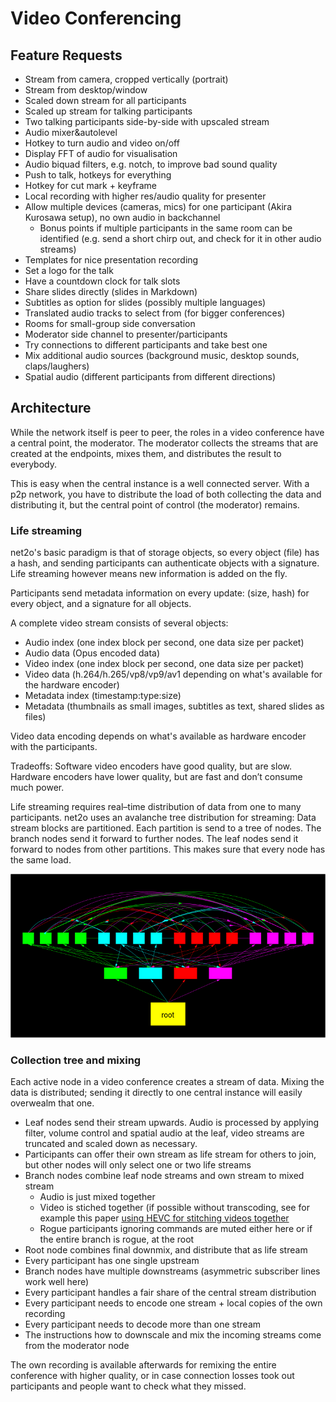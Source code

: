 # Video Conferencing #

## Feature Requests ##

* Stream from camera, cropped vertically (portrait)
* Stream from desktop/window
* Scaled down stream for all participants
* Scaled up stream for talking participants
* Two talking participants side-by-side with upscaled stream
* Audio mixer&autolevel
* Hotkey to turn audio and video on/off
* Display FFT of audio for visualisation
* Audio biquad filters, e.g. notch, to improve bad sound quality
* Push to talk, hotkeys for everything
* Hotkey for cut mark + keyframe
* Local recording with higher res/audio quality for presenter
* Allow multiple devices (cameras, mics) for one participant (Akira Kurosawa
  setup), no own audio in backchannel
  - Bonus points if multiple participants in the same room can be identified
    (e.g. send a short chirp out, and check for it in other audio streams)
* Templates for nice presentation recording
* Set a logo for the talk
* Have a countdown clock for talk slots
* Share slides directly (slides in Markdown)
* Subtitles as option for slides (possibly multiple languages)
* Translated audio tracks to select from (for bigger conferences)
* Rooms for small-group side conversation
* Moderator side channel to presenter/participants
* Try connections to different participants and take best one
* Mix additional audio sources (background music, desktop sounds,
  claps/laughers)
* Spatial audio (different participants from different directions)

## Architecture ##

While the network itself is peer to peer, the roles in a video conference have
a central point, the moderator.  The moderator collects the streams that are
created at the endpoints, mixes them, and distributes the result to
everybody.

This is easy when the central instance is a well connected server.  With a p2p
network, you have to distribute the load of both collecting the data and
distributing it, but the central point of control (the moderator) remains.

### Life streaming ###

net2o's basic paradigm is that of storage objects, so every object (file) has
a hash, and sending participants can authenticate objects with a signature.
Life streaming however means new information is added on the fly.

Participants send metadata information on every update: (size, hash) for every
object, and a signature for all objects.

A complete video stream consists of several objects:

* Audio index (one index block per second, one data size per packet)
* Audio data (Opus encoded data)
* Video index (one index block per second, one data size per packet)
* Video data (h.264/h.265/vp8/vp9/av1 depending on what's available for the
  hardware encoder)
* Metadata index (timestamp:type:size)
* Metadata (thumbnails as small images, subtitles as text, shared slides as
  files)

Video data encoding depends on what's available as hardware encoder with the
participants.

Tradeoffs: Software video encoders have good quality, but are slow.  Hardware
encoders have lower quality, but are fast and don’t consume much power.

Life streaming requires real–time distribution of data from one to many
participants.  net2o uses an avalanche tree distribution for streaming:  Data
stream blocks are partitioned.  Each partition is send to a tree of nodes.
The branch nodes send it forward to further nodes.  The leaf nodes send it
forward to nodes from other partitions.  This makes sure that every node has
the same load.

![Avalanche tree](avalanche.png)

### Collection tree and mixing ###

Each active node in a video conference creates a stream of data.  Mixing the
data is distributed; sending it directly to one central instance will easily
overwealm that one.

* Leaf nodes send their stream upwards. Audio is processed by applying filter,
  volume control and spatial audio at the leaf, video streams are truncated
  and scaled down as necessary.
* Participants can offer their own stream as life stream for others to join,
  but other nodes will only select one or two life streams
* Branch nodes combine leaf node streams and own stream to mixed stream
  * Audio is just mixed together
  * Video is stiched together (if possible without transcoding, see for
    example this paper [using HEVC for stitching videos
    together](http://iphome.hhi.de/schierl/assets/2014_Cloud-video-Mixing-HEVC.pdf)
  * Rogue participants ignoring commands are muted either here or if the
    entire branch is rogue, at the root
* Root node combines final downmix, and distribute that as life stream
* Every participant has one single upstream
* Branch nodes have multiple downstreams (asymmetric subscriber lines work
  well here)
* Every participant handles a fair share of the central stream distribution
* Every participant needs to encode one stream + local copies of the own
  recording
* Every participant needs to decode more than one stream
* The instructions how to downscale and mix the incoming streams come from the
  moderator node

The own recording is available afterwards for remixing the entire conference
with higher quality, or in case connection losses took out participants and
people want to check what they missed.
